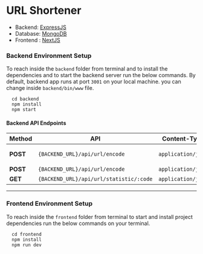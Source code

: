 # URL Shortener

- Backend: [ExpressJS](https://expressjs.com/)
- Database: [MongoDB](https://www.mongodb.com/)
- Frontend : [NextJS](https://nextjs.org/)

### Backend Environment Setup

To reach inside the `backend` folder from terminal and to install the dependencies and to start the backend server run
the below commands. By default, backend app runs at port `3001` on your local machine. you can change
inside `backend/bin/www` file.

```
  cd backend
  npm install
  npm start
```

#### Backend API Endpoints

| Method | API  | Content-Type | JSON Body |
| -------- | ---------------    | ------------       | ----- |
| **POST** | `{BACKEND_URL}/api/url/encode` | `application/json` | `{ "longUrl": "https://google.com" }` |
| **POST** | `{BACKEND_URL}/api/url/encode` | `application/json` | `{ "code": "ABC123" }` |
| **GET**  | `{BACKEND_URL}/api/url/statistic/:code` | `application/json` | `-` |

___

### Frontend Environment Setup

To reach inside the `frontend` folder from terminal to start and install project dependencies run
the below commands on your terminal.

```
  cd frontend
  npm install
  npm run dev
```
